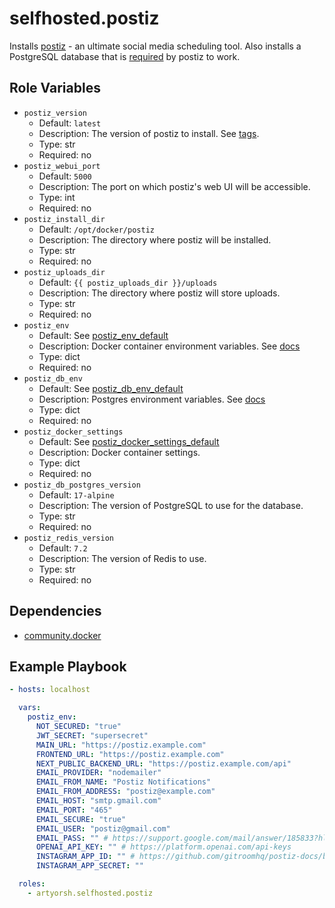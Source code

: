 # selfhosted.postiz

Installs [postiz](https://postiz.com) - an ultimate social media scheduling tool.
Also installs a PostgreSQL database that is [required](https://docs.postiz.com/installation/docker-compose#docker-compose) by postiz to work.

## Role Variables

- `postiz_version`
  - Default: `latest`
  - Description: The version of postiz to install. See [tags](https://github.com/gitroomhq/postiz-app/pkgs/container/postiz-app).
  - Type: str
  - Required: no
- `postiz_webui_port`
  - Default: `5000`
  - Description: The port on which postiz's web UI will be accessible.
  - Type: int
  - Required: no
- `postiz_install_dir`
  - Default: `/opt/docker/postiz`
  - Description: The directory where postiz will be installed.
  - Type: str
  - Required: no
- `postiz_uploads_dir`
  - Default: `{{ postiz_uploads_dir }}/uploads`
  - Description: The directory where postiz will store uploads.
  - Type: str
  - Required: no
- `postiz_env`
  - Default: See [postiz_env_default](./vars/main.yml)
  - Description: Docker container environment variables. See [docs](https://docs.postiz.com/installation/docker-compose#docker-compose)
  - Type: dict
  - Required: no
- `postiz_db_env`
  - Default: See [postiz_db_env_default](./vars/main.yml)
  - Description: Postgres environment variables. See [docs](https://docs.postiz.com/installation/docker-compose#docker-compose)
  - Type: dict
  - Required: no
- `postiz_docker_settings`
  - Default: See [postiz_docker_settings_default](./vars/main.yml)
  - Description: Docker container settings.
  - Type: dict
  - Required: no
- `postiz_db_postgres_version`
  - Default: `17-alpine`
  - Description: The version of PostgreSQL to use for the database.
  - Type: str
  - Required: no
- `postiz_redis_version`
  - Default: `7.2`
  - Description: The version of Redis to use.
  - Type: str
  - Required: no
  
## Dependencies

- [community.docker](https://docs.ansible.com/ansible/latest/collections/community/docker/index.html)

## Example Playbook

```yaml
- hosts: localhost

  vars:
    postiz_env:
      NOT_SECURED: "true"
      JWT_SECRET: "supersecret"
      MAIN_URL: "https://postiz.example.com"
      FRONTEND_URL: "https://postiz.example.com"
      NEXT_PUBLIC_BACKEND_URL: "https://postiz.example.com/api"
      EMAIL_PROVIDER: "nodemailer"
      EMAIL_FROM_NAME: "Postiz Notifications"
      EMAIL_FROM_ADDRESS: "postiz@example.com"
      EMAIL_HOST: "smtp.gmail.com"
      EMAIL_PORT: "465"
      EMAIL_SECURE: "true"
      EMAIL_USER: "postiz@gmail.com"
      EMAIL_PASS: "" # https://support.google.com/mail/answer/185833?hl=en
      OPENAI_API_KEY: "" # https://platform.openai.com/api-keys
      INSTAGRAM_APP_ID: "" # https://github.com/gitroomhq/postiz-docs/blob/main/pages/providers/instagram.mdx
      INSTAGRAM_APP_SECRET: ""

  roles:
    - artyorsh.selfhosted.postiz
```